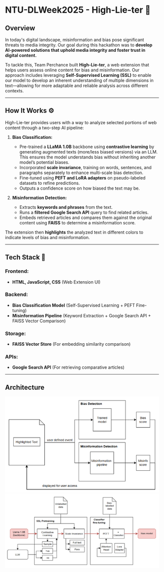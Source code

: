 # NTU-DLWeek2025 - High-Lie-ter 📰

## Overview
In today's digital landscape, misinformation and bias pose significant threats to media integrity. Our goal during this hackathon was to **develop AI-powered solutions that uphold media integrity and foster trust in digital content.**

To tackle this, Team Perchance built **High-Lie-ter**, a web extension that helps users assess online content for bias and misinformation. Our approach includes leveraging **Self-Supervised Learning (SSL)** to enable our model to develop an inherent understanding of multiple dimensions in text—allowing for more adaptable and reliable analysis across different contexts.

---

## How It Works ⚙️
High-Lie-ter provides users with a way to analyze selected portions of web content through a two-step AI pipeline:

1. **Bias Classification:**
   - Pre-trained a **LLaMA 1.0B** backbone using **contrastive learning** by generating augmented texts (more/less biased versions) via an LLM. This ensures the model understands bias without inheriting another model’s potential biases.
   - Incorporated **scale invariance**, training on words, sentences, and paragraphs separately to enhance multi-scale bias detection.
   - Fine-tuned using **PEFT and LoRA adapters** on pseudo-labeled datasets to refine predictions.
   - Outputs a confidence score on how biased the text may be.

2. **Misinformation Detection:**
   - Extracts **keywords and phrases** from the text.
   - Runs a **filtered Google Search API** query to find related articles.
   - Embeds retrieved articles and compares them against the original content using **FAISS** to determine a misinformation score.

The extension then **highlights** the analyzed text in different colors to indicate levels of bias and misinformation.

---

## Tech Stack 🔧

### Frontend:
- **HTML, JavaScript, CSS** (Web Extension UI)

### Backend:
- **Bias Classification Model** (Self-Supervised Learning + PEFT Fine-tuning)
- **Misinformation Pipeline** (Keyword Extraction + Google Search API + FAISS Vector Comparison)

### Storage:
- **FAISS Vector Store** (For embedding similarity comparison)

### APIs:
- **Google Search API** (For retrieving comparative articles)

---

## Architecture
![Architecture](static/overview.png "Architecture")
![Architecture](static/bias_model.png "Architecture")
